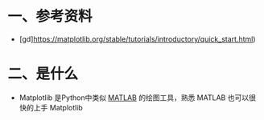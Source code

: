 # 一、参考资料

- [gd]https://matplotlib.org/stable/tutorials/introductory/quick_start.html)

# 二、是什么

- Matplotlib 是Python中类似 [MATLAB](https://so.csdn.net/so/search?q=MATLAB&spm=1001.2101.3001.7020) 的绘图工具，熟悉 MATLAB 也可以很快的上手 Matplotlib